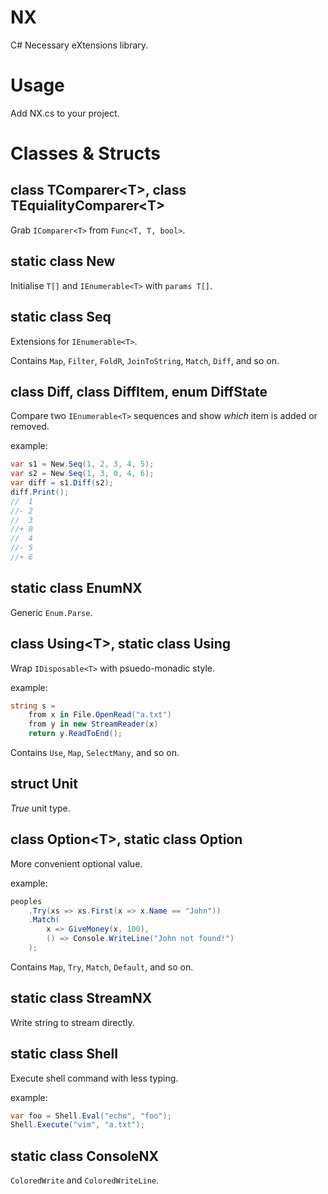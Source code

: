 # NX

C# Necessary eXtensions library.

# Usage

Add NX.cs to your project.

# Classes & Structs

## class TComparer\<T\>, class TEquialityComparer\<T\>

Grab ```IComparer<T>``` from ```Func<T, T, bool>```.

## static class New

Initialise ```T[]``` and ```IEnumerable<T>``` with ```params T[]```.

## static class Seq

Extensions for ```IEnumerable<T>```.

Contains ```Map```, ```Filter```, ```FoldR```, ```JoinToString```, ```Match```, ```Diff```, and so on.

## class Diff, class DiffItem, enum DiffState

Compare two ```IEnumerable<T>``` sequences and show *which* item is added or removed.

example:
```csharp
var s1 = New.Seq(1, 2, 3, 4, 5);
var s2 = New.Seq(1, 3, 0, 4, 6);
var diff = s1.Diff(s2);
diff.Print();
//  1
//- 2
//  3
//+ 0
//  4
//- 5
//+ 6
```

## static class EnumNX

Generic ```Enum.Parse```.

## class Using\<T\>, static class Using

Wrap ```IDisposable<T>``` with psuedo-monadic style.

example:

```csharp
string s =
    from x in File.OpenRead("a.txt")
    from y in new StreamReader(x)
    return y.ReadToEnd();
```

Contains ```Use```, ```Map```, ```SelectMany```, and so on.

## struct Unit

*True* unit type.

## class Option\<T\>, static class Option

More convenient optional value.

example:
```csharp
peoples
    .Try(xs => xs.First(x => x.Name == "John"))
    .Match(
        x => GiveMoney(x, 100),
        () => Console.WriteLine("John not found!")
    );
```

Contains ```Map```, ```Try```, ```Match```, ```Default```, and so on.

## static class StreamNX

Write string to stream directly.

## static class Shell

Execute shell command with less typing.

example:

```csharp
var foo = Shell.Eval("echo", "foo");
Shell.Execute("vim", "a.txt");
```

## static class ConsoleNX

```ColoredWrite``` and ```ColoredWriteLine```.

